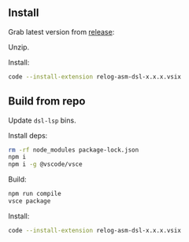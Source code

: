## Install

Grab latest version from [release](https://github.com/relogrun/relog-asm-vscode/releases/latest):

Unzip.

Install:
  
```bash
code --install-extension relog-asm-dsl-x.x.x.vsix
```

## Build from repo

Update `dsl-lsp` bins.

Install deps:

```bash
rm -rf node_modules package-lock.json
npm i
npm i -g @vscode/vsce
```

Build:

```bash
npm run compile  
vsce package     
```

Install:

```bash
code --install-extension relog-asm-dsl-x.x.x.vsix
```
